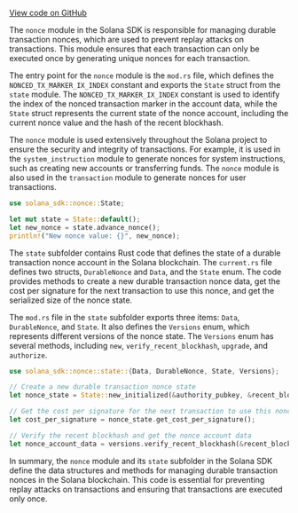 
[View code on GitHub](https://github.com/solana-labs/solana/tree/master/na/sdk/program/src/nonce)

The `nonce` module in the Solana SDK is responsible for managing durable transaction nonces, which are used to prevent replay attacks on transactions. This module ensures that each transaction can only be executed once by generating unique nonces for each transaction.

The entry point for the `nonce` module is the `mod.rs` file, which defines the `NONCED_TX_MARKER_IX_INDEX` constant and exports the `State` struct from the `state` module. The `NONCED_TX_MARKER_IX_INDEX` constant is used to identify the index of the nonced transaction marker in the account data, while the `State` struct represents the current state of the nonce account, including the current nonce value and the hash of the recent blockhash.

The `nonce` module is used extensively throughout the Solana project to ensure the security and integrity of transactions. For example, it is used in the `system_instruction` module to generate nonces for system instructions, such as creating new accounts or transferring funds. The `nonce` module is also used in the `transaction` module to generate nonces for user transactions.

```rust
use solana_sdk::nonce::State;

let mut state = State::default();
let new_nonce = state.advance_nonce();
println!("New nonce value: {}", new_nonce);
```

The `state` subfolder contains Rust code that defines the state of a durable transaction nonce account in the Solana blockchain. The `current.rs` file defines two structs, `DurableNonce` and `Data`, and the `State` enum. The code provides methods to create a new durable transaction nonce data, get the cost per signature for the next transaction to use this nonce, and get the serialized size of the nonce state.

The `mod.rs` file in the `state` subfolder exports three items: `Data`, `DurableNonce`, and `State`. It also defines the `Versions` enum, which represents different versions of the nonce state. The `Versions` enum has several methods, including `new`, `verify_recent_blockhash`, `upgrade`, and `authorize`.

```rust
use solana_sdk::nonce::state::{Data, DurableNonce, State, Versions};

// Create a new durable transaction nonce state
let nonce_state = State::new_initialized(&authority_pubkey, &recent_blockhash, &fee_calculator);

// Get the cost per signature for the next transaction to use this nonce
let cost_per_signature = nonce_state.get_cost_per_signature();

// Verify the recent blockhash and get the nonce account data
let nonce_account_data = versions.verify_recent_blockhash(&recent_blockhash);
```

In summary, the `nonce` module and its `state` subfolder in the Solana SDK define the data structures and methods for managing durable transaction nonces in the Solana blockchain. This code is essential for preventing replay attacks on transactions and ensuring that transactions are executed only once.